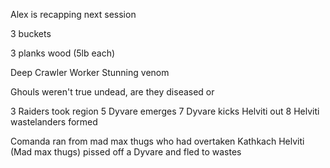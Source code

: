 Alex is recapping next session

3 buckets

3 planks wood (5lb each)

Deep Crawler Worker
Stunning venom

Ghouls weren't true undead, are they diseased or 


3 Raiders took region
5 Dyvare emerges
7 Dyvare kicks Helviti out
8 Helviti wastelanders formed

Comanda ran from mad max thugs who had overtaken Kathkach
Helviti (Mad max thugs) pissed off a Dyvare and fled to wastes



